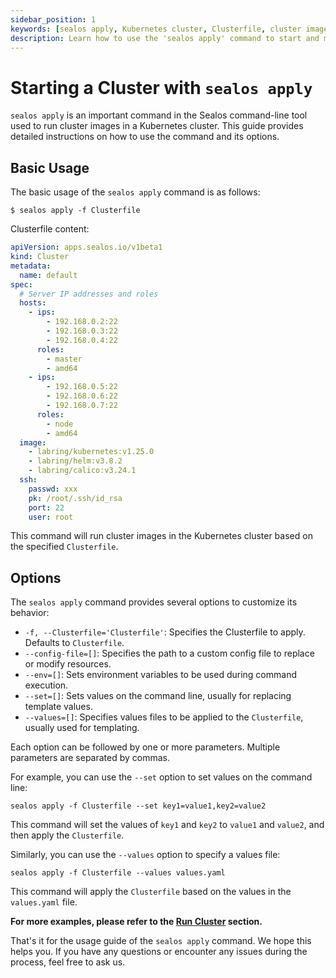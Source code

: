 ```yaml
---
sidebar_position: 1
keywords: [sealos apply, Kubernetes cluster, Clusterfile, cluster images, command-line tool, cluster management, sealos command options, Kubernetes deployment]
description: Learn how to use the 'sealos apply' command to start and manage Kubernetes clusters. Explore options, Clusterfile usage, and best practices for efficient cluster deployment.
---
```


# Starting a Cluster with `sealos apply`

`sealos apply` is an important command in the Sealos command-line tool used to run cluster images in a Kubernetes
cluster. This guide provides detailed instructions on how to use the command and its options.

## Basic Usage

The basic usage of the `sealos apply` command is as follows:

```shell
$ sealos apply -f Clusterfile
```

Clusterfile content:

```yaml
apiVersion: apps.sealos.io/v1beta1
kind: Cluster
metadata:
  name: default
spec:
  # Server IP addresses and roles
  hosts:
    - ips:
        - 192.168.0.2:22
        - 192.168.0.3:22
        - 192.168.0.4:22
      roles:
        - master
        - amd64
    - ips:
        - 192.168.0.5:22
        - 192.168.0.6:22
        - 192.168.0.7:22
      roles:
        - node
        - amd64
  image:
    - labring/kubernetes:v1.25.0
    - labring/helm:v3.8.2
    - labring/calico:v3.24.1
  ssh:
    passwd: xxx
    pk: /root/.ssh/id_rsa
    port: 22
    user: root
```

This command will run cluster images in the Kubernetes cluster based on the specified `Clusterfile`.

## Options

The `sealos apply` command provides several options to customize its behavior:

- `-f, --Clusterfile='Clusterfile'`: Specifies the Clusterfile to apply. Defaults to `Clusterfile`.
- `--config-file=[]`: Specifies the path to a custom config file to replace or modify resources.
- `--env=[]`: Sets environment variables to be used during command execution.
- `--set=[]`: Sets values on the command line, usually for replacing template values.
- `--values=[]`: Specifies values files to be applied to the `Clusterfile`, usually used for templating.

Each option can be followed by one or more parameters. Multiple parameters are separated by commas.

For example, you can use the `--set` option to set values on the command line:

```shell
sealos apply -f Clusterfile --set key1=value1,key2=value2
```

This command will set the values of `key1` and `key2` to `value1` and `value2`, and then apply the `Clusterfile`.

Similarly, you can use the `--values` option to specify a values file:

```shell
sealos apply -f Clusterfile --values values.yaml
```

This command will apply the `Clusterfile` based on the values in the `values.yaml` file.

**For more examples, please refer to the [Run Cluster](/self-hosting/lifecycle-management/operations/run-cluster/.md)
section.**

That's it for the usage guide of the `sealos apply` command. We hope this helps you. If you have any questions or
encounter any issues during the process, feel free to ask us.
